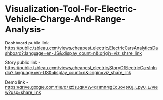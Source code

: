 # Visualization-Tool-For-Electric-Vehicle-Charge-And-Range-Analysis-

Dashboard public link - https://public.tableau.com/views/cheapest_electric/ElectricCarsAnalyticsDashboard?:language=en-US&:display_count=n&:origin=viz_share_link

Story public link -https://public.tableau.com/views/cheapest_electric/StoryOfElectricCarsInIndia?:language=en-US&:display_count=n&:origin=viz_share_link

Demo link -https://drive.google.com/file/d/1z5s3qkXW4qHmh4lgEc3o4piOj_LpyU_L/view?usp=share_link
